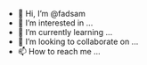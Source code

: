 - 👋 Hi, I’m @fadsam
- 👀 I’m interested in ...
- 🌱 I’m currently learning ...
- 💞️ I’m looking to collaborate on ...
- 📫 How to reach me ...

<!---
fadsam/fadsam is a ✨ special ✨ repository because its `README.md` (this file) appears on your GitHub profile.
You can click the Preview link to take a look at your changes.
--->
